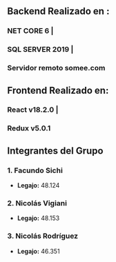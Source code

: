 ## Backend Realizado en : 

### NET CORE 6 |
### SQL SERVER 2019 |
### Servidor remoto somee.com

## Frontend Realizado en: 

### React v18.2.0 |
### Redux v5.0.1


## Integrantes del Grupo

### 1. Facundo Sichi
- **Legajo:** 48.124

### 2. Nicolás Vigiani
- **Legajo:** 48.153

### 3. Nicolás Rodríguez
- **Legajo:** 46.351
